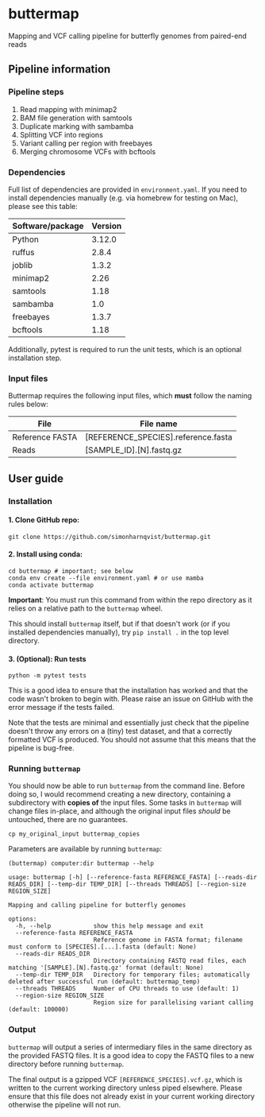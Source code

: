 # buttermap
Mapping and VCF calling pipeline for butterfly genomes from paired-end reads

## Pipeline information
### Pipeline steps
1. Read mapping with minimap2
2. BAM file generation with samtools
3. Duplicate marking with sambamba
4. Splitting VCF into regions
5. Variant calling per region with freebayes
6. Merging chromosome VCFs with bcftools

### Dependencies

Full list of dependencies are provided in `environment.yaml`. If you need to install dependencies manually (e.g. via homebrew for testing on Mac), please see this table:

| Software/package | Version |
| ---------------- | --------------------------- |
| Python           | 3.12.0                      |
| ruffus           | 2.8.4                       |
| joblib           | 1.3.2                       |
| minimap2         | 2.26                        |
| samtools         | 1.18                        |
| sambamba         | 1.0                       |
| freebayes        | 1.3.7                       |
| bcftools         | 1.18                        |

Additionally, pytest is required to run the unit tests, which is an optional installation step.


### Input files

Buttermap requires the following input files, which **must** follow the naming rules below:

| File            | File name                           |
| --------------- | ----------------------------------- |
| Reference FASTA | [REFERENCE_SPECIES].reference.fasta |
| Reads           | [SAMPLE_ID].[N].fastq.gz            |

## User guide

### Installation

#### 1. Clone GitHub repo: </br> 
``` shell
git clone https://github.com/simonharnqvist/buttermap.git
```

#### 2. Install using conda:</br> 
``` shell
cd buttermap # important; see below
conda env create --file environment.yaml # or use mamba
conda activate buttermap
```

**Important**: You must run this command from within the repo directory as it relies on a relative path to the `buttermap` wheel.

This should install `buttermap` itself, but if that doesn't work (or if you installed dependencies manually), try
```pip install .``` in the top level directory.

#### 3. (Optional): Run tests </br>
``` shell
python -m pytest tests
```
This is a good idea to ensure that the installation has worked and that the code wasn't broken to begin with. Please raise an issue on GitHub with the error message if the tests failed. 

Note that the tests are minimal and essentially just check that the pipeline doesn't throw any errors on a (tiny) test dataset, and that a correctly formatted VCF is produced. You should not assume that this means that the pipeline is bug-free.


### Running `buttermap`
You should now be able to run `buttermap` from the command line. Before doing so, I would recommend creating a new directory, containing a subdirectory with **copies of** the input files. Some tasks in `buttermap` will change files in-place, and although the original input files *should* be untouched, there are no guarantees.

```shell
cp my_original_input buttermap_copies
```

Parameters are available by running `buttermap`:
``` shell
(buttermap) computer:dir buttermap --help
```

```
usage: buttermap [-h] [--reference-fasta REFERENCE_FASTA] [--reads-dir READS_DIR] [--temp-dir TEMP_DIR] [--threads THREADS] [--region-size REGION_SIZE]

Mapping and calling pipeline for butterfly genomes

options:
  -h, --help            show this help message and exit
  --reference-fasta REFERENCE_FASTA
                        Reference genome in FASTA format; filename must conform to [SPECIES].[...].fasta (default: None)
  --reads-dir READS_DIR
                        Directory containing FASTQ read files, each matching '[SAMPLE].[N].fastq.gz' format (default: None)
  --temp-dir TEMP_DIR   Directory for temporary files; automatically deleted after successful run (default: buttermap_temp)
  --threads THREADS     Number of CPU threads to use (default: 1)
  --region-size REGION_SIZE
                        Region size for parallelising variant calling (default: 100000)
```
### Output
`buttermap` will output a series of intermediary files in the same directory as the provided FASTQ files. It is a good idea to copy the FASTQ files to a new directory before running `buttermap`. 

The final output is a gzipped VCF `[REFERENCE_SPECIES].vcf.gz`, which is written to the current working directory unless piped elsewhere. Please ensure that this file does not already exist in your current working directory  otherwise the pipeline will not run.
